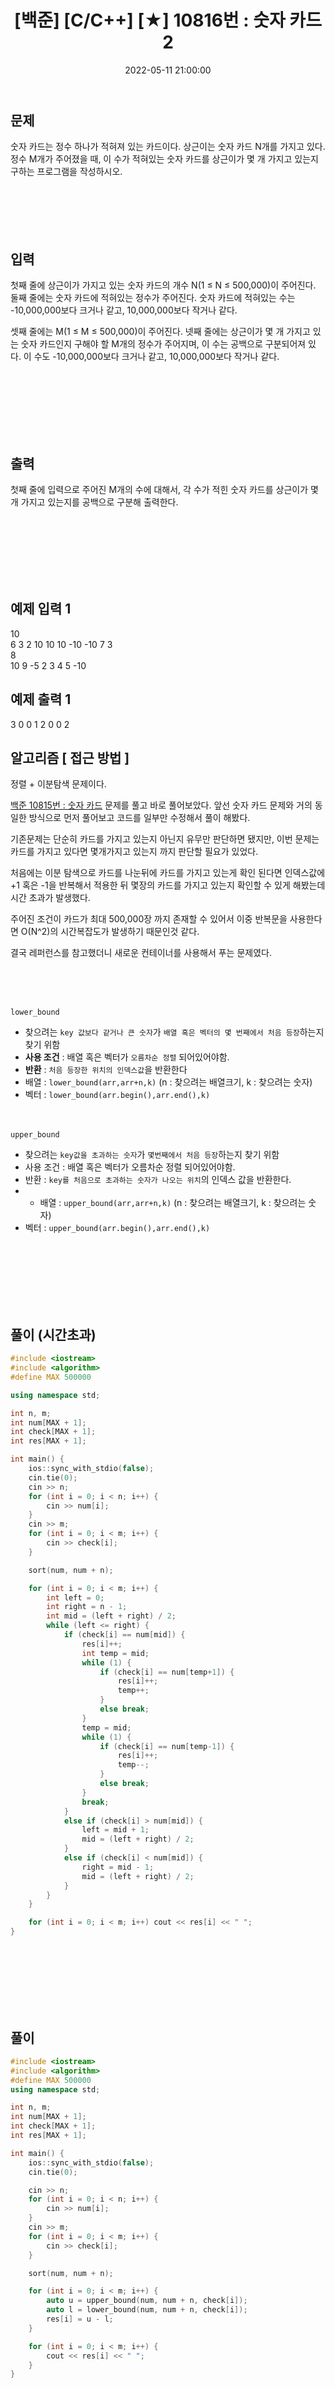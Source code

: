 ﻿---
permalink: /2022-05-11-백준_10816번/
published : true
title: "[백준] [C/C++] [★] 10816번 : 숫자 카드2"
date: 2022-05-11 21:00:00
toc: true
toc_sticky: true
toc_label: "백준 10816"
categories:
- 백준
tags:
- 백준
- 알고리즘
- 이분 탐색
---

## 문제

숫자 카드는 정수 하나가 적혀져 있는 카드이다. 상근이는 숫자 카드 N개를 가지고 있다. 정수 M개가 주어졌을 때, 이 수가 적혀있는 숫자 카드를 상근이가 몇 개 가지고 있는지 구하는 프로그램을 작성하시오.
<br><br><br><br><br><br>

  

## 입력
첫째 줄에 상근이가 가지고 있는 숫자 카드의 개수 N(1 ≤ N ≤ 500,000)이 주어진다. 둘째 줄에는 숫자 카드에 적혀있는 정수가 주어진다. 숫자 카드에 적혀있는 수는 -10,000,000보다 크거나 같고, 10,000,000보다 작거나 같다.

셋째 줄에는 M(1 ≤ M ≤ 500,000)이 주어진다. 넷째 줄에는 상근이가 몇 개 가지고 있는 숫자 카드인지 구해야 할 M개의 정수가 주어지며, 이 수는 공백으로 구분되어져 있다. 이 수도 -10,000,000보다 크거나 같고, 10,000,000보다 작거나 같다.

<br><br><br><br><br><br>

  

## 출력
첫째 줄에 입력으로 주어진 M개의 수에 대해서, 각 수가 적힌 숫자 카드를 상근이가 몇 개 가지고 있는지를 공백으로 구분해 출력한다.

<br><br><br><br><br><br>

  

## 예제 입력 1
10  
6 3 2 10 10 10 -10 -10 7 3  
8  
10 9 -5 2 3 4 5 -10  

## 예제 출력 1
3 0 0 1 2 0 0 2  


## 알고리즘 [ 접근 방법 ]
정렬 + 이분탐색 문제이다. 

[백준 10815번 : 숫자 카드](https://www.acmicpc.net/problem/10815) 문제를 풀고 바로 풀어보았다. 앞선 숫자 카드 문제와 거의 동일한 방식으로 먼저 풀어보고 코드를 일부만 수정해서 풀이 해봤다.

기존문제는 단순히 카드를 가지고 있는지 아닌지 유무만 판단하면 됐지만, 이번 문제는 카드를 가지고 있다면 몇개가지고 있는지 까지 판단할 필요가 있었다. 

처음에는 이분 탐색으로 카드를 나눈뒤에 카드를 가지고 있는게 확인 된다면 인덱스값에 +1 혹은 -1을 반복해서 적용한 뒤 몇장의 카드를 가지고 있는지 확인할 수 있게 해봤는데 시간 초과가 발생했다.

주어진 조건이 카드가 최대 500,000장 까지 존재할 수 있어서 이중 반복문을 사용한다면 O(N^2)의 시간복잡도가 발생하기 때문인것 같다.

결국 레퍼런스를 참고했더니 새로운 컨테이너를 사용해서 푸는 문제였다.

<br><br><br>

```lower_bound```
- 찾으려는 ```key 값보다 같거나 큰 숫자```가 ```배열 혹은 벡터의 몇 번째에서 처음 등장```하는지 찾기 위함
- **사용 조건** : 배열 혹은 벡터가 ```오름차순 정렬``` 되어있어야함.
- **반환** : ```처음 등장한 위치의 인덱스값```을 반환한다
- 배열 : ```lower_bound(arr,arr+n,k)``` (n : 찾으려는 배열크기, k : 찾으려는 숫자)
- 벡터 : ```lower_bound(arr.begin(),arr.end(),k)```
<br><br><br>

```upper_bound```
- 찾으려는 ```key값을 초과하는 숫자```가 ```몇번째에서 처음 등장```하는지 찾기 위함
- 사용 조건 : 배열 혹은 벡터가 오름차순 정렬 되어있어야함.
- 반환 : ```key를 처음으로 초과하는 숫자가 나오는 위치```의 인덱스 값을 반환한다.
- - 배열 : ```upper_bound(arr,arr+n,k)``` (n : 찾으려는 배열크기, k : 찾으려는 숫자)
- 벡터 : ```upper_bound(arr.begin(),arr.end(),k)```

<br><br><br><br><br><br>

## 풀이 (시간초과)
```c++
#include <iostream>
#include <algorithm>
#define MAX 500000

using namespace std;

int n, m;
int num[MAX + 1];
int check[MAX + 1];
int res[MAX + 1];

int main() {
	ios::sync_with_stdio(false);
	cin.tie(0);
	cin >> n;
	for (int i = 0; i < n; i++) {
		cin >> num[i];
	}
	cin >> m;
	for (int i = 0; i < m; i++) {
		cin >> check[i];
	}

	sort(num, num + n);

	for (int i = 0; i < m; i++) {
		int left = 0;
		int right = n - 1;
		int mid = (left + right) / 2;
		while (left <= right) {
			if (check[i] == num[mid]) {
				res[i]++;
				int temp = mid;
				while (1) {
					if (check[i] == num[temp+1]) {
						res[i]++;
						temp++;
					}
					else break;
				}
				temp = mid;
				while (1) {
					if (check[i] == num[temp-1]) {
						res[i]++;
						temp--;
					}
					else break;
				}
				break;
			}
			else if (check[i] > num[mid]) {
				left = mid + 1;
				mid = (left + right) / 2;
			}
			else if (check[i] < num[mid]) {
				right = mid - 1;
				mid = (left + right) / 2;
			}
		}
	}

	for (int i = 0; i < m; i++) cout << res[i] << " ";
}
```

<br><br><br><br><br><br>

## 풀이

```c++
#include <iostream>
#include <algorithm>
#define MAX 500000
using namespace std;

int n, m;
int num[MAX + 1];
int check[MAX + 1];
int res[MAX + 1];

int main() {
	ios::sync_with_stdio(false);
	cin.tie(0);

	cin >> n;
	for (int i = 0; i < n; i++) {
		cin >> num[i];
	}
	cin >> m;
	for (int i = 0; i < m; i++) {
		cin >> check[i];
	}

	sort(num, num + n);

	for (int i = 0; i < m; i++) {
		auto u = upper_bound(num, num + n, check[i]);
		auto l = lower_bound(num, num + n, check[i]);
		res[i] = u - l;
	}

	for (int i = 0; i < m; i++) {
		cout << res[i] << " ";
	}
}
```


